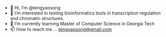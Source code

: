 - 👋 Hi, I’m @tengyaosong
- 👀 I’m interested in testing bioinformatics tools in transcription regulation and chromatin structures.
- 🌱 I’m currently learning Master of Computer Science in Georgia Tech
- 📫 How to reach me ... tengyaosong@gmail.com

<!---
tengyaosong/tengyaosong is a ✨ special ✨ repository because its `README.md` (this file) appears on your GitHub profile.
You can click the Preview link to take a look at your changes.
--->
